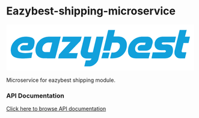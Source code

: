# Eazybest-shipping-microservice

![ScreenShot](/logo.png)

Microservice for eazybest shipping module.

### API Documentation
[Click here to browse API documentation](https://documenter.getpostman.com/view/5909130/UVR7MUiZ)